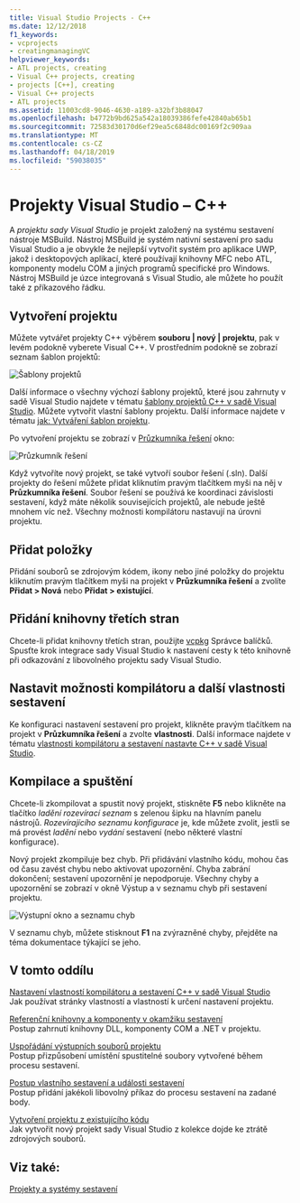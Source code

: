 ```yaml
---
title: Visual Studio Projects - C++
ms.date: 12/12/2018
f1_keywords:
- vcprojects
- creatingmanagingVC
helpviewer_keywords:
- ATL projects, creating
- Visual C++ projects, creating
- projects [C++], creating
- Visual C++ projects
- ATL projects
ms.assetid: 11003cd8-9046-4630-a189-a32bf3b88047
ms.openlocfilehash: b4772b9bd625a542a18039386fefe42840ab65b1
ms.sourcegitcommit: 72583d30170d6ef29ea5c6848dc00169f2c909aa
ms.translationtype: MT
ms.contentlocale: cs-CZ
ms.lasthandoff: 04/18/2019
ms.locfileid: "59038035"
---
```

# <a name="visual-studio-projects---c"></a>Projekty Visual Studio – C++

A *projektu sady Visual Studio* je projekt založený na systému sestavení nástroje MSBuild. Nástroj MSBuild je systém nativní sestavení pro sadu Visual Studio a je obvykle že nejlepší vytvořit systém pro aplikace UWP, jakož i desktopových aplikací, které používají knihovny MFC nebo ATL, komponenty modelu COM a jiných programů specifické pro Windows. Nástroj MSBuild je úzce integrovaná s Visual Studio, ale můžete ho použít také z příkazového řádku. 

## <a name="create-a-project"></a>Vytvoření projektu

Můžete vytvářet projekty C++ výběrem **souboru &#124; nový &#124; projektu**, pak v levém podokně vyberete Visual C++. V prostředním podokně se zobrazí seznam šablon projektů: 

   ![Šablony projektů](../overview/media/vs2017-new-project.png "Visual Studio 2017 projektu nové dialogové okno")

Další informace o všechny výchozí šablony projektů, které jsou zahrnuty v sadě Visual Studio najdete v tématu [šablony projektů C++ v sadě Visual Studio](reference/visual-cpp-project-types.md). Můžete vytvořit vlastní šablony projektu. Další informace najdete v tématu [jak: Vytváření šablon projektu](/visualstudio/ide/how-to-create-project-templates).

Po vytvoření projektu se zobrazí v [Průzkumníka řešení](/visualstudio/ide/solutions-and-projects-in-visual-studio) okno:

   ![Průzkumník řešení](media/mathlibrary-solution-explorer-153.png)

Když vytvoříte nový projekt, se také vytvoří soubor řešení (.sln). Další projekty do řešení můžete přidat kliknutím pravým tlačítkem myši na něj v **Průzkumníka řešení**. Soubor řešení se používá ke koordinaci závislosti sestavení, když máte několik souvisejících projektů, ale nebude ještě mnohem víc než. Všechny možnosti kompilátoru nastavují na úrovni projektu.

## <a name="add-items"></a>Přidat položky

Přidání souborů se zdrojovým kódem, ikony nebo jiné položky do projektu kliknutím pravým tlačítkem myši na projekt v **Průzkumníka řešení** a zvolíte **Přidat > Nová** nebo **Přidat > existující**.

## <a name="add-third-party-libraries"></a>Přidání knihovny třetích stran

Chcete-li přidat knihovny třetích stran, použijte [vcpkg](vcpkg.md) Správce balíčků. Spusťte krok integrace sady Visual Studio k nastavení cesty k této knihovně při odkazování z libovolného projektu sady Visual Studio. 

## <a name="set-compiler-options-and-other-build-properties"></a>Nastavit možnosti kompilátoru a další vlastnosti sestavení

Ke konfiguraci nastavení sestavení pro projekt, klikněte pravým tlačítkem na projekt v **Průzkumníka řešení** a zvolte **vlastnosti**. Další informace najdete v tématu [vlastnosti kompilátoru a sestavení nastavte C++ v sadě Visual Studio](working-with-project-properties.md).

## <a name="compile-and-run"></a>Kompilace a spuštění

Chcete-li zkompilovat a spustit nový projekt, stiskněte **F5** nebo klikněte na tlačítko *ladění rozevírací seznam* s zelenou šipku na hlavním panelu nástrojů. *Rozevírajícího seznamu konfigurace* je, kde můžete zvolit, jestli se má provést *ladění* nebo *vydání* sestavení (nebo některé vlastní konfigurace).

Nový projekt zkompiluje bez chyb. Při přidávání vlastního kódu, mohou čas od času zavést chybu nebo aktivovat upozornění. Chyba zabrání dokončení; sestavení upozornění je nepodporuje. Všechny chyby a upozornění se zobrazí v okně Výstup a v seznamu chyb při sestavení projektu. 

   ![Výstupní okno a seznamu chyb](../overview/media/vs2017-output-error-list.png)

V seznamu chyb, můžete stisknout **F1** na zvýrazněné chyby, přejděte na téma dokumentace týkající se jeho.

## <a name="in-this-section"></a>V tomto oddílu

[Nastavení vlastností kompilátoru a sestavení C++ v sadě Visual Studio](working-with-project-properties.md)<br/>
Jak používat stránky vlastností a vlastností k určení nastavení projektu.

[Referenční knihovny a komponenty v okamžiku sestavení](adding-references-in-visual-cpp-projects.md)<br/>
Postup zahrnutí knihovny DLL, komponenty COM a .NET v projektu.
 
[Uspořádání výstupních souborů projektu](how-to-organize-project-output-files-for-builds.md)<br/>
Postup přizpůsobení umístění spustitelné soubory vytvořené během procesu sestavení.

[Postup vlastního sestavení a události sestavení](understanding-custom-build-steps-and-build-events.md)<br/>
Postup přidání jakékoli libovolný příkaz do procesu sestavení na zadané body.

[Vytvoření projektu z existujícího kódu](how-to-create-a-cpp-project-from-existing-code.md)<br/>
Jak vytvořit nový projekt sady Visual Studio z kolekce dojde ke ztrátě zdrojových souborů.

## <a name="see-also"></a>Viz také:

[Projekty a systémy sestavení](projects-and-build-systems-cpp.md)<br>
